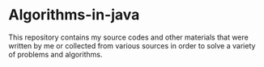 # Algorithms-in-java
This repository contains my source codes and other materials that were written by me or collected from various sources in order to solve a 
variety of problems and algorithms.
